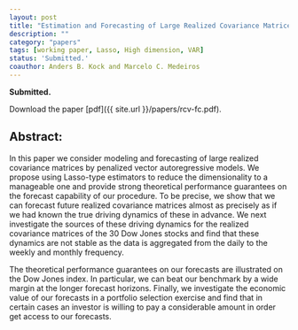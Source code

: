 ```yaml
---
layout: post
title: "Estimation and Forecasting of Large Realized Covariance Matrices and Portfolio Choice."
description: ""
category: "papers"
tags: [working paper, Lasso, High dimension, VAR]
status: 'Submitted.'
coauthor: Anders B. Kock and Marcelo C. Medeiros
---
```


**Submitted.**

Download the paper [pdf]({{ site.url }}/papers/rcv-fc.pdf).

## Abstract:


In this paper we consider modeling and forecasting of large realized covariance matrices by penalized vector autoregressive models. We propose using Lasso-type estimators to reduce the dimensionality to a manageable one and provide strong theoretical performance guarantees on the forecast capability of our procedure. To be precise, we show that we can forecast future realized covariance matrices almost as precisely as if we had known the true driving dynamics of these in advance. We next investigate the sources of these driving dynamics for the realized covariance matrices of the 30 Dow Jones stocks and find that these dynamics are not stable as the data is aggregated from the daily to the weekly and monthly frequency.

The theoretical performance guarantees on our forecasts are illustrated on the Dow Jones index. In particular, we can beat our benchmark by a wide margin at the longer forecast horizons. Finally, we investigate the economic value of our forecasts in a portfolio selection exercise and find that in certain cases an investor is willing to pay a considerable amount in order get access to our forecasts.  